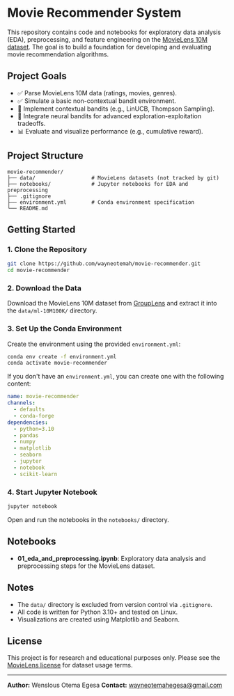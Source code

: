 # Movie Recommender System

This repository contains code and notebooks for exploratory data analysis (EDA), preprocessing, and feature engineering on the [MovieLens 10M dataset](https://grouplens.org/datasets/movielens/10m/). The goal is to build a foundation for developing and evaluating movie recommendation algorithms.


## Project Goals

- ✅ Parse MovieLens 10M data (ratings, movies, genres).
- ✅ Simulate a basic non-contextual bandit environment.
- 🧠 Implement contextual bandits (e.g., LinUCB, Thompson Sampling).
- 🔬 Integrate neural bandits for advanced exploration-exploitation tradeoffs.
- 📊 Evaluate and visualize performance (e.g., cumulative reward).


## Project Structure

```
movie-recommender/
├── data/                  # MovieLens datasets (not tracked by git)
├── notebooks/             # Jupyter notebooks for EDA and preprocessing
├── .gitignore
├── environment.yml        # Conda environment specification
└── README.md
```

## Getting Started

### 1. Clone the Repository

```bash
git clone https://github.com/wayneotemah/movie-recommender.git
cd movie-recommender
```

### 2. Download the Data

Download the MovieLens 10M dataset from [GroupLens](https://grouplens.org/datasets/movielens/10m/) and extract it into the `data/ml-10M100K/` directory.

### 3. Set Up the Conda Environment

Create the environment using the provided `environment.yml`:

```bash
conda env create -f environment.yml
conda activate movie-recommender
```

If you don't have an `environment.yml`, you can create one with the following content:

```yaml
name: movie-recommender
channels:
  - defaults
  - conda-forge
dependencies:
  - python=3.10
  - pandas
  - numpy
  - matplotlib
  - seaborn
  - jupyter
  - notebook
  - scikit-learn
```

### 4. Start Jupyter Notebook

```bash
jupyter notebook
```

Open and run the notebooks in the `notebooks/` directory.

## Notebooks

- **01_eda_and_preprocessing.ipynb**: Exploratory data analysis and preprocessing steps for the MovieLens dataset.

## Notes

- The `data/` directory is excluded from version control via `.gitignore`.
- All code is written for Python 3.10+ and tested on Linux.
- Visualizations are created using Matplotlib and Seaborn.

## License

This project is for research and educational purposes only. Please see the [MovieLens license](https://grouplens.org/datasets/movielens/) for dataset usage terms.

---

**Author:** Wenslous Otema Egesa
**Contact:** wayneotemahegesa@gmail.com